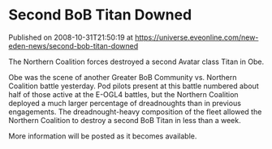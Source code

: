 # Second BoB Titan Downed
Published on 2008-10-31T21:50:19 at https://universe.eveonline.com/new-eden-news/second-bob-titan-downed

The Northern Coalition forces destroyed a second Avatar class Titan in Obe.

Obe was the scene of another Greater BoB Community vs. Northern Coalition battle yesterday. Pod pilots present at this battle numbered about half of those active at the E-OGL4 battles, but the Northern Coalition deployed a much larger percentage of dreadnoughts than in previous engagements. The dreadnought-heavy composition of the fleet allowed the Northern Coalition to destroy a second BoB Titan in less than a week.

More information will be posted as it becomes available.
